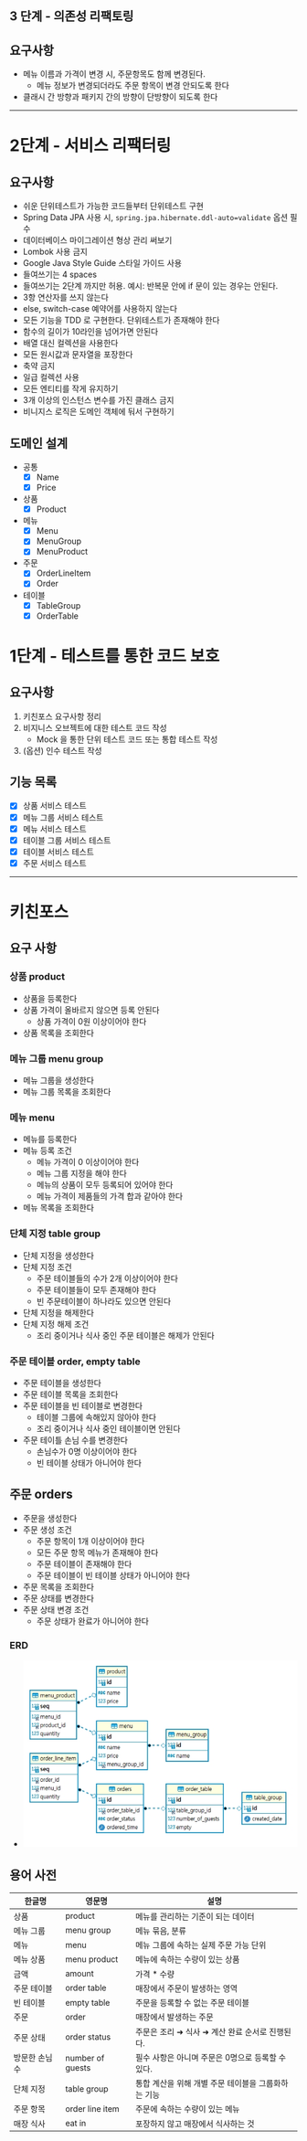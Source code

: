## 3 단계 - 의존성 리팩토링

## 요구사항

- 메뉴 이름과 가격이 변경 시, 주문항목도 함께 변경된다.
    - 메뉴 정보가 변경되더라도 주문 항목이 변경 안되도록 한다
- 클래시 간 방향과 패키지 간의 방향이 단방향이 되도록 한다

-----

# 2단계 - 서비스 리팩터링

## 요구사항

- 쉬운 단위테스트가 가능한 코드들부터 단위테스트 구현
- Spring Data JPA 사용 시, `spring.jpa.hibernate.ddl-auto=validate` 옵션 필수
- 데이터베이스 마이그레이션 형상 관리 써보기
- Lombok 사용 금지
- Google Java Style Guide 스타일 가이드 사용
- 들여쓰기는 4 spaces
- 들여쓰기는 2단계 까지만 허용. 예시: 반복문 안에 if 문이 있는 경우는 안된다.
- 3항 연산자를 쓰지 않는다
- else, switch-case 예약어를 사용하지 않는다
- 모든 기능을 TDD 로 구현한다. 단위테스트가 존재해야 한다
- 함수의 길이가 10라인을 넘어가면 안된다
- 배열 대신 컬렉션을 사용한다
- 모든 원시값과 문자열을 포장한다
- 축약 금지
- 일급 컬렉션 사용
- 모든 엔티티를 작게 유지하기
- 3개 이상의 인스턴스 변수를 가진 클래스 금지
- 비니지스 로직은 도메인 객체에 둬서 구현하기

## 도메인 설계

- 공통
    - [x] Name
    - [x] Price
- 상품
    - [x] Product
- 메뉴
    - [x] Menu
    - [x] MenuGroup
    - [x] MenuProduct
- 주문
    - [x] OrderLineItem
    - [x] Order
- 테이블
    - [x] TableGroup
    - [x] OrderTable

# 1단계 - 테스트를 통한 코드 보호

## 요구사항

1. 키친포스 요구사항 정리
2. 비지니스 오브젝트에 대한 테스트 코드 작성
    - Mock 을 통한 단위 테스트 코드 또는 통합 테스트 작성
3. (옵션) 인수 테스트 작성

## 기능 목록

- [x] 상품 서비스 테스트
- [x] 메뉴 그룹 서비스 테스트
- [x] 메뉴 서비스 테스트
- [x] 테이블 그룹 서비스 테스트
- [x] 테이블 서비스 테스트
- [x] 주문 서비스 테스트

----

# 키친포스

## 요구 사항

### 상품 product

- 상품을 등록한다
- 상품 가격이 올바르지 않으면 등록 안된다
    - 상품 가격이 0원 이상이어야 한다
- 상품 목록을 조회한다

### 메뉴 그룹 menu group

- 메뉴 그룹을 생성한다
- 메뉴 그룹 목록을 조회한다

### 메뉴 menu

- 메뉴를 등록한다
- 메뉴 등록 조건
    - 메뉴 가격이 0 이상이어야 한다
    - 메뉴 그룹 지정을 해야 한다
    - 메뉴의 상품이 모두 등록되어 있어야 한다
    - 메뉴 가격이 제품들의 가격 합과 같아야 한다
- 메뉴 목록을 조회한다

### 단체 지정 table group

- 단체 지정을 생성한다
- 단체 지정 조건
    - 주문 테이블들의 수가 2개 이상이어야 한다
    - 주문 테이블들이 모두 존재해야 한다
    - 빈 주문테이블이 하나라도 있으면 안된다
- 단체 지정을 해제한다
- 단체 지정 해제 조건
    - 조리 중이거나 식사 중인 주문 테이블은 해제가 안된다

### 주문 테이블 order, empty table

- 주문 테이블을 생성한다
- 주문 테이블 목록을 조회한다
- 주문 테이블을 빈 테이블로 변경한다
    - 테이블 그룹에 속해있지 않아야 한다
    - 조리 중이거나 식사 중인 테이블이면 안된다
- 주문 테이틀 손님 수를 변경한다
    - 손님수가 0명 이상이어야 한다
    - 빈 테이블 상태가 아니어야 한다

## 주문 orders

- 주문을 생성한다
- 주문 생성 조건
    - 주문 항목이 1개 이상이어야 한다
    - 모든 주문 항목 메뉴가 존재해야 한다
    - 주문 테이블이 존재해야 한다
    - 주문 테이블이 빈 테이블 상태가 아니어야 한다
- 주문 목록을 조회한다
- 주문 상태를 변경한다
- 주문 상태 변경 조건
    - 주문 상태가 완료가 아니어야 한다

### ERD

- ![ERD](./docs/ERD_V1.jpg)

## 용어 사전

| 한글명 | 영문명 | 설명 |
| --- | --- | --- |
| 상품 | product | 메뉴를 관리하는 기준이 되는 데이터 |
| 메뉴 그룹 | menu group | 메뉴 묶음, 분류 |
| 메뉴 | menu | 메뉴 그룹에 속하는 실제 주문 가능 단위 |
| 메뉴 상품 | menu product | 메뉴에 속하는 수량이 있는 상품 |
| 금액 | amount | 가격 * 수량 |
| 주문 테이블 | order table | 매장에서 주문이 발생하는 영역 |
| 빈 테이블 | empty table | 주문을 등록할 수 없는 주문 테이블 |
| 주문 | order | 매장에서 발생하는 주문 |
| 주문 상태 | order status | 주문은 조리 ➜ 식사 ➜ 계산 완료 순서로 진행된다. |
| 방문한 손님 수 | number of guests | 필수 사항은 아니며 주문은 0명으로 등록할 수 있다. |
| 단체 지정 | table group | 통합 계산을 위해 개별 주문 테이블을 그룹화하는 기능 |
| 주문 항목 | order line item | 주문에 속하는 수량이 있는 메뉴 |
| 매장 식사 | eat in | 포장하지 않고 매장에서 식사하는 것 |
